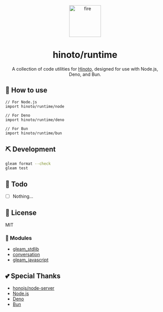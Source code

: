 <div align="center">

<img src="https://emoji2svg.deno.dev/api/🔥" alt="fire" height="100">

# hinoto/runtime

A collection of code utilities for [Hinoto](https://github.com/Comamoca/hinoto),
designed for use with Node.js, Deno, and Bun.

</div>

<div align="center">

</div>

## 🚀 How to use

```gleam
// For Node.js
import hinoto/runtime/node

// For Deno
import hinoto/runtime/deno

// For Bun
import hinoto/runtime/bun
```

## ⛏️ Development

```sh
gleam format --check
gleam test
```

## 📝 Todo

- [ ] Nothing...

## 📜 License

MIT

### 🧩 Modules

- [gleam_stdlib](https://hexdocs.pm/gleam_stdlib)
- [conversation](https://hexdocs.pm/conversation)
- [gleam_javascript](https://hexdocs.pm/gleam_javascript)

## 💕 Special Thanks

- [honojs/node-server](https://github.com/honojs/node-server)
- [Node.js](https://nodejs.org)
- [Deno](https://deno.com/)
- [Bun](https://bun.com/)
